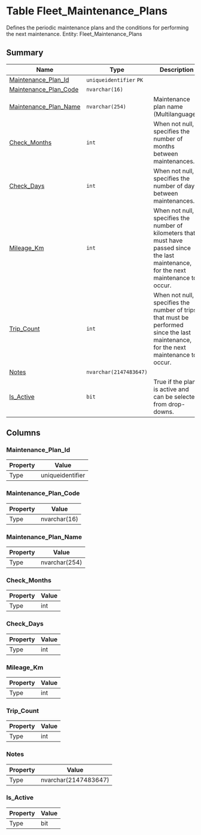 # Table Fleet_Maintenance_Plans

Defines the periodic maintenance plans and the conditions for performing the next maintenance. Entity: Fleet_Maintenance_Plans

## Summary

| Name | Type | Description |
| - | - | --- |
|[Maintenance_Plan_Id](#maintenance_plan_id)|`uniqueidentifier` `PK`||
|[Maintenance_Plan_Code](#maintenance_plan_code)|`nvarchar(16)` ||
|[Maintenance_Plan_Name](#maintenance_plan_name)|`nvarchar(254)` |Maintenance plan name (Multilanguage).|
|[Check_Months](#check_months)|`int` |When not null, specifies the number of months between maintenances.|
|[Check_Days](#check_days)|`int` |When not null, specifies the number of days between maintenances.|
|[Mileage_Km](#mileage_km)|`int` |When not null, specifies the number of kilometers that must have passed since the last maintenance, for the next maintenance to occur.|
|[Trip_Count](#trip_count)|`int` |When not null, specifies the number of trips that must be performed since the last maintenance, for the next maintenance to occur.|
|[Notes](#notes)|`nvarchar(2147483647)` ||
|[Is_Active](#is_active)|`bit` |True if the plan is active and can be selected from drop-downs.|

## Columns

### Maintenance_Plan_Id

| Property | Value |
| - | - |
|Type|uniqueidentifier|

### Maintenance_Plan_Code

| Property | Value |
| - | - |
|Type|nvarchar(16)|

### Maintenance_Plan_Name

| Property | Value |
| - | - |
|Type|nvarchar(254)|

### Check_Months

| Property | Value |
| - | - |
|Type|int|

### Check_Days

| Property | Value |
| - | - |
|Type|int|

### Mileage_Km

| Property | Value |
| - | - |
|Type|int|

### Trip_Count

| Property | Value |
| - | - |
|Type|int|

### Notes

| Property | Value |
| - | - |
|Type|nvarchar(2147483647)|

### Is_Active

| Property | Value |
| - | - |
|Type|bit|


